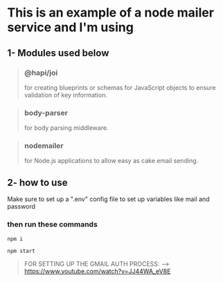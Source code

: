# This is an example of a node mailer service and I'm using

## 1- Modules used below

> ### @hapi/joi ###
 >for creating blueprints or schemas for JavaScript objects to ensure validation of key information.

> ### body-parser ###
>for body parsing middleware.

> ### nodemailer ###
>for Node.js applications to allow easy as cake email sending.

## 2- how to use
  
  Make sure to set up a ".env" config file to set up variables like mail and password
  
  ### then run these commands 
  
    npm i
    
    npm start


>FOR SETTING UP THE GMAIL AUTH PROCESS: --> 
https://www.youtube.com/watch?v=JJ44WA_eV8E
